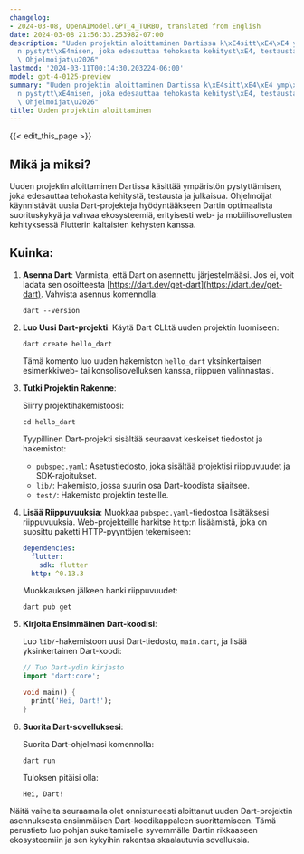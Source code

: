 ```yaml
---
changelog:
- 2024-03-08, OpenAIModel.GPT_4_TURBO, translated from English
date: 2024-03-08 21:56:33.253982-07:00
description: "Uuden projektin aloittaminen Dartissa k\xE4sitt\xE4\xE4 ymp\xE4rist\xF6\
  n pystytt\xE4misen, joka edesauttaa tehokasta kehityst\xE4, testausta ja julkaisua.\
  \ Ohjelmoijat\u2026"
lastmod: '2024-03-11T00:14:30.203224-06:00'
model: gpt-4-0125-preview
summary: "Uuden projektin aloittaminen Dartissa k\xE4sitt\xE4\xE4 ymp\xE4rist\xF6\
  n pystytt\xE4misen, joka edesauttaa tehokasta kehityst\xE4, testausta ja julkaisua.\
  \ Ohjelmoijat\u2026"
title: Uuden projektin aloittaminen
---
```


{{< edit_this_page >}}

## Mikä ja miksi?

Uuden projektin aloittaminen Dartissa käsittää ympäristön pystyttämisen, joka edesauttaa tehokasta kehitystä, testausta ja julkaisua. Ohjelmoijat käynnistävät uusia Dart-projekteja hyödyntääkseen Dartin optimaalista suorituskykyä ja vahvaa ekosysteemiä, erityisesti web- ja mobiilisovellusten kehityksessä Flutterin kaltaisten kehysten kanssa.

## Kuinka:

1. **Asenna Dart**:
   Varmista, että Dart on asennettu järjestelmääsi. Jos ei, voit ladata sen osoitteesta [https://dart.dev/get-dart](https://dart.dev/get-dart). Vahvista asennus komennolla:

   ```shell
   dart --version
   ```

2. **Luo Uusi Dart-projekti**:
   Käytä Dart CLI:tä uuden projektin luomiseen:

   ```shell
   dart create hello_dart
   ```

   Tämä komento luo uuden hakemiston `hello_dart` yksinkertaisen esimerkkiweb- tai konsolisovelluksen kanssa, riippuen valinnastasi.

3. **Tutki Projektin Rakenne**:
   
   Siirry projektihakemistoosi:

   ```shell
   cd hello_dart
   ```

   Tyypillinen Dart-projekti sisältää seuraavat keskeiset tiedostot ja hakemistot:

   - `pubspec.yaml`: Asetustiedosto, joka sisältää projektisi riippuvuudet ja SDK-rajoitukset.
   - `lib/`: Hakemisto, jossa suurin osa Dart-koodista sijaitsee.
   - `test/`: Hakemisto projektin testeille.

4. **Lisää Riippuvuuksia**:
   Muokkaa `pubspec.yaml`-tiedostoa lisätäksesi riippuvuuksia. Web-projekteille harkitse `http`:n lisäämistä, joka on suosittu paketti HTTP-pyyntöjen tekemiseen:

   ```yaml
   dependencies:
     flutter:
       sdk: flutter
     http: ^0.13.3
   ```

   Muokkauksen jälkeen hanki riippuvuudet:

   ```shell
   dart pub get
   ```

5. **Kirjoita Ensimmäinen Dart-koodisi**:
   
   Luo `lib/`-hakemistoon uusi Dart-tiedosto, `main.dart`, ja lisää yksinkertainen Dart-koodi:

   ```dart
   // Tuo Dart-ydin kirjasto
   import 'dart:core';

   void main() {
     print('Hei, Dart!');
   }
   ```

6. **Suorita Dart-sovelluksesi**:

   Suorita Dart-ohjelmasi komennolla:

   ```shell
   dart run
   ```

   Tuloksen pitäisi olla:

   ```
   Hei, Dart!
   ```

Näitä vaiheita seuraamalla olet onnistuneesti aloittanut uuden Dart-projektin asennuksesta ensimmäisen Dart-koodikappaleen suorittamiseen. Tämä perustieto luo pohjan sukeltamiselle syvemmälle Dartin rikkaaseen ekosysteemiin ja sen kykyihin rakentaa skaalautuvia sovelluksia.
